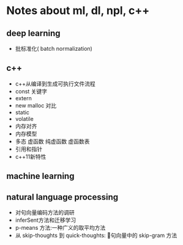 # Notes about ml, dl, npl, c++
## deep learning
- 批标准化( batch normalization)

## c++
- c++从编译到生成可执行文件流程
- const 关键字
- extern
- new malloc 对比
- static
- volatile
- 内存对齐
- 内存模型
- 多态 虚函数 纯虚函数 虚函数表
- 引用和指针
- c++11新特性

## machine learning

## natural language processing
-  对句向量编码方法的调研
-  inferSent方法和迁移学习
-  p-means 方法:一种广义的取平均方法
-  从 skip-thoughts 到 quick-thoughts: 句向量中的 skip-gram 方法



